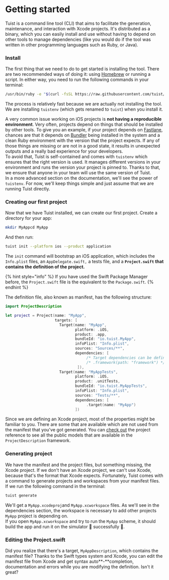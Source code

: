 # Getting started

Tuist is a command line tool \(CLI\) that aims to facilitate the generation, maintenance, and interaction with Xcode projects. It's distributed as a binary, which you can easily install and use without having to depend on other tools to manage dependencies \(like you would do if the tool was written in other programming languages such as Ruby, or Java\).

### Install

The first thing that we need to do to get started is installing the tool. There are two recommended ways of doing it: using [Homebrew](https://brew.sh) or running a script. In either way, you need to run the following commands in your terminal:

```bash
/usr/bin/ruby -e "$(curl -fsSL https://raw.githubusercontent.com/tuist/install/master/install)"
```

The process is relatively fast because we are actually not installing the tool. We are installing `tuistenv` \(which gets renamed to `tuist`\) when you install it.

A very common issue working on iOS projects is **not having a reproducible environment**. Very often, projects depend on things that should be installed by other tools. To give you an example, if your project depends on [Fastlane](https://fastlane.tools/), chances are that it depends on [Bundler](https://bundler.io/) being installed in the system and a clean Ruby environment with the version that the project expects. If any of those things are missing or are not in a good state, it results in unexpected outputs and a really bad experience for your developers.  
To avoid that, Tuist is self-contained and comes with `tuistenv` which ensures that the right version is used. It manages different versions in your environment and runs the version your project is pinned to. Thanks to that, we ensure that anyone in your team will use the same version of Tuist.  
In a more advanced section on the documentation, we'll see the power of `tuistenv`. For now, we'll keep things simple and just assume that we are running Tuist directly.

### Creating our first project

Now that we have Tuist installed, we can create our first project. Create a directory for your app:

```bash
mkdir MyAppcd MyApp

```

And then run:

```bash
tuist init --platform ios --product application
```

The `init` command will bootstrap an iOS application, which includes the `Info.plist` files, an `AppDelegate.swift,` a tests file, and a **`Project.swift` that contains the definition of the project.**

{% hint style="info" %}
If you have used the Swift Package Manager before, the `Project.swift` file is the equivalent to the `Package.swift`.
{% endhint %}

The definition file, also known as manifest, has the following structure:

```swift
import ProjectDescription

let project = Project(name: "MyApp",
                      targets: [
                        Target(name: "MyApp",
                               platform: .iOS,
                               product: .app,
                               bundleId: "io.tuist.MyApp",
                               infoPlist: "Info.plist",
                               sources: "Sources/**",
                               dependencies: [
                                    /* Target dependencies can be defined here */
                                    /* .framework(path: "framework") */
                                ]),
                        Target(name: "MyAppTests",
                               platform: .iOS,
                               product: .unitTests,
                               bundleId: "io.tuist.MyAppTests",
                               infoPlist: "Info.plist",
                               sources: "Tests/**",
                               dependencies: [
                                    .target(name: "MyApp")
                               ])
```

Since we are defining an Xcode project, most of the properties might be familiar to you. There are some that are available which are not used from the manifest that you've got generated. You can [check out](https://tuist.github.io/tuist/index.html) the project reference to see all the public models that are available in the `ProjectDescription` framework.

### Generating project

We have the manifest and the project files, but something missing, the Xcode project. If we don't have an Xcode project, we can't use Xcode, because that's the format that Xcode expects. Fortunately, Tuist comes with a command to generate projects and workspaces from your manifest files. If we run the following command in the terminal:

```bash
tuist generate
```

We'll get a `MyApp.xcodeproj`and `MyApp.xcworkspace` files. As we'll see in the dependencies section, the workspace is necessary to add other projects `MyApp` project is depending on.  
If you open `MyApp.xcworkspace` and try to run the `MyApp` scheme, it should build the app and run it on the simulator 📱 successfully 🎉.

### Editing the Project.swift

Did you realize that there's a target, `MyAppDescription`, which contains the manifest file? Thanks to the Swift types system and Xcode, you can edit the manifest file from Xcode and get syntax auto**-**completion, documentation and errors while you are modifying the definition. Isn't it great?
